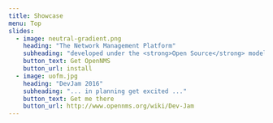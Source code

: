 ```yaml
---
title: Showcase
menu: Top
slides:
  - image: neutral-gradient.png
    heading: "The Network Management Platform"
    subheading: "developed under the <strong>Open Source</strong> model"
    button_text: Get OpenNMS
    button_url: install
  - image: uofm.jpg
    heading: "DevJam 2016"
    subheading: "... in planning get excited ..."
    button_text: Get me there
    button_url: http://www.opennms.org/wiki/Dev-Jam
---
```


